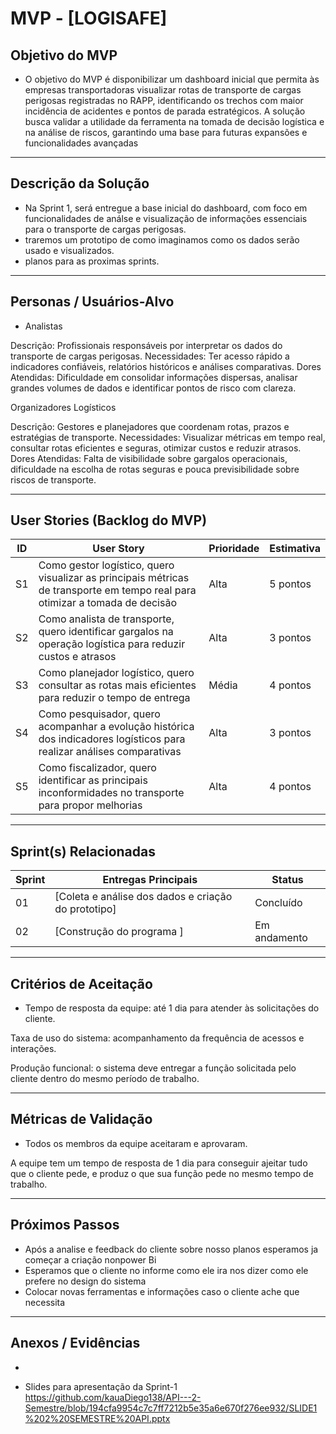 # MVP - [LOGISAFE]

##  Objetivo do MVP
-  O objetivo do MVP é disponibilizar um dashboard inicial que permita às empresas transportadoras visualizar rotas de transporte de cargas perigosas registradas no RAPP, identificando os trechos com maior incidência de acidentes e pontos de parada estratégicos. A solução busca validar a utilidade da ferramenta na tomada de decisão logística e na análise de riscos, garantindo uma base para futuras expansões e funcionalidades avançadas

---

##  Descrição da Solução
- Na Sprint 1, será entregue a base inicial do dashboard, com foco em funcionalidades de análse e visualização de informações essenciais para o transporte de cargas perigosas.
- traremos um prototipo de como imaginamos como os dados serão usado e visualizados.
- planos para as proximas sprints.

---

##  Personas / Usuários-Alvo
-  Analistas

Descrição: Profissionais responsáveis por interpretar os dados do transporte de cargas perigosas.
Necessidades: Ter acesso rápido a indicadores confiáveis, relatórios históricos e análises comparativas.
Dores Atendidas: Dificuldade em consolidar informações dispersas, analisar grandes volumes de dados e identificar pontos de risco com clareza.

Organizadores Logísticos

Descrição: Gestores e planejadores que coordenam rotas, prazos e estratégias de transporte.
Necessidades: Visualizar métricas em tempo real, consultar rotas eficientes e seguras, otimizar custos e reduzir atrasos.
Dores Atendidas: Falta de visibilidade sobre gargalos operacionais, dificuldade na escolha de rotas seguras e pouca previsibilidade sobre riscos de transporte. 

---

##  User Stories (Backlog do MVP)
| ID  | User Story                                                                 | Prioridade | Estimativa |
|-----|-----------------------------------------------------------------------------|------------|------------|
| S1 | Como gestor logístico, quero visualizar as principais métricas de transporte em tempo real para otimizar a tomada de decisão        | Alta       | 5 pontos   |
| S2 | Como analista de transporte, quero identificar gargalos na operação logística para reduzir custos e atrasos        | Alta     | 3 pontos   |
| S3 | Como planejador logístico, quero consultar as rotas mais eficientes para reduzir o tempo de entrega | Média | 4 pontos |
| S4 | Como pesquisador, quero acompanhar a evolução histórica dos indicadores logísticos para realizar análises comparativas | Alta | 3 pontos | 
| S5 | Como fiscalizador, quero identificar as principais inconformidades no transporte para propor melhorias | Alta | 4 pontos |

---

##  Sprint(s) Relacionadas
| Sprint | Entregas Principais                          | Status   |
|--------|----------------------------------------------|----------|
| 01     | [Coleta e análise dos dados e criação do prototipo]                        | Concluído|
| 02     | [Construção do programa ]                           | Em andamento |

---

##  Critérios de Aceitação
- Tempo de resposta da equipe: até 1 dia para atender às solicitações do cliente.

Taxa de uso do sistema: acompanhamento da frequência de acessos e interações.

Produção funcional: o sistema deve entregar a função solicitada pelo cliente dentro do mesmo período de trabalho.

---

##  Métricas de Validação
- Todos os membros da equipe aceitaram e aprovaram.

A equipe tem um tempo de resposta de 1 dia para conseguir ajeitar tudo que o cliente pede, e produz o que sua função pede no mesmo tempo de trabalho.

---

##  Próximos Passos
- Após a analise e feedback do cliente sobre nosso planos esperamos ja começar a criação nonpower Bi 
- Esperamos que o cliente no informe como ele ira nos dizer como ele prefere no design do sistema
- Colocar novas ferramentas e informações caso o cliente ache que necessita  

---

##  Anexos / Evidências
-  
   
- Slides para apresentação da Sprint-1 https://github.com/kauaDiego138/API---2-Semestre/blob/194cfa9954c7c7ff7212b5e35a6e670f276ee932/SLIDE1%202%20SEMESTRE%20API.pptx
